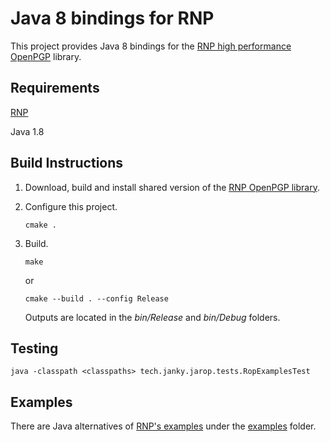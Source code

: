 # Java 8 bindings for RNP

This project provides Java 8 bindings for the [RNP high performance OpenPGP](https://github.com/rnpgp/rnp) library.

## Requirements

[RNP](https://github.com/rnpgp/rnp)

Java 1.8

## Build Instructions

1. Download, build and install shared version of the [RNP OpenPGP library](https://github.com/rnpgp/rnp).

2. Configure this project.


    ```
    cmake .
    ```

3. Build.

    ```
    make
    ```

    or

    ```
    cmake --build . --config Release
    ```
    
    Outputs are located in the _bin/Release_ and _bin/Debug_ folders.

## Testing

```
java -classpath <classpaths> tech.janky.jarop.tests.RopExamplesTest
```

## Examples

There are Java alternatives of [RNP's examples](https://github.com/rnpgp/rnp/tree/master/src/examples) under the [examples](examples) folder.
